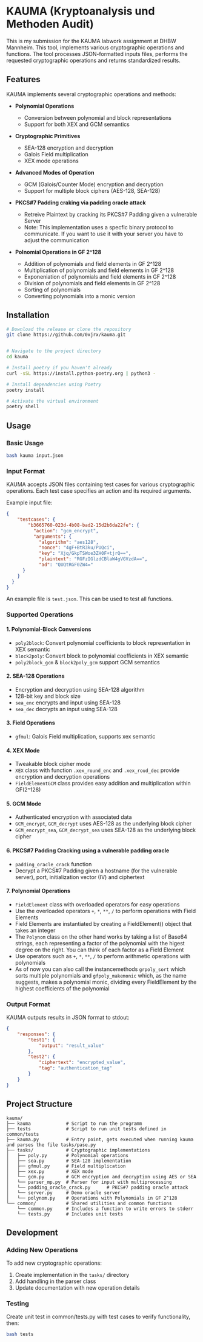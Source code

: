 # KAUMA (Kryptoanalysis und Methoden Audit)

This is my submission for the KAUMA labwork assignment at DHBW Mannheim. This tool, implements various cryptographic operations and functions.
The tool processes JSON-formatted inputs files, performs the requested cryptographic operations and returns standardized results. 

## Features

KAUMA implements several cryptographic operations and methods:

- **Polynomial Operations**
  - Conversion between polynomial and block representations
  - Support for both XEX and GCM semantics

- **Cryptographic Primitives**
  - SEA-128 encryption and decryption
  - Galois Field multiplication
  - XEX mode operations

- **Advanced Modes of Operation**
  - GCM (Galois/Counter Mode) encryption and decryption
  - Support for multiple block ciphers (AES-128, SEA-128)

- **PKCS#7 Padding craking via padding oracle attack**
  - Retreive Plaintext by cracking its PKCS#7 Padding given a vulnerable Server
  - Note: This implementation uses a specfic binary protocol to communicate. If you want to use it with your
  server you have to adjust the communication

- **Polnomial Operations in GF 2^128**
  - Addition of polynomials and field elements in GF 2^128
  - Multiplication of polynomials and field elements in GF 2^128
  - Exponeniation of polynomials and field elements in GF 2^128
  - Division of polynomials and field elements in GF 2^128
  - Sorting of polynomials
  - Converting polynomials into a monic version

## Installation

```bash
# Download the release or clone the repository
git clone https://github.com/0xjrx/kauma.git


# Navigate to the project directory
cd kauma

# Install poetry if you haven't already
curl -sSL https://install.python-poetry.org | python3 -

# Install dependencies using Poetry
poetry install

# Activate the virtual environment
poetry shell

```

## Usage

### Basic Usage

```bash
bash kauma input.json
```

### Input Format

KAUMA accepts JSON files containing test cases for various cryptographic operations. Each test case specifies an action and its required arguments.

Example input file:
```json
{
    "testcases": {
        "b3665760-023d-4b08-bad2-15d2b6da22fe": {
          "action": "gcm_encrypt",
          "arguments": {
            "algorithm": "aes128",
            "nonce": "4gF+BtR3ku/PUQci",
            "key": "Xjq/GkpTSWoe3ZH0F+tjrQ==",
            "plaintext": "RGFzIGlzdCBlaW4gVGVzdA==",
            "ad": "QUQtRGF0ZW4="
      }
    }    
  }
}

```
An example file is `test.json`. This can be used to test all functions.

### Supported Operations

#### 1. Polynomial-Block Conversions
- `poly2block`: Convert polynomial coefficients to block representation in XEX semantic
- `block2poly`: Convert block to polynomial coefficients in XEX semantic
- `poly2block_gcm` & `block2poly_gcm` support GCM semantics

#### 2. SEA-128 Operations
- Encryption and decryption using SEA-128 algorithm
- 128-bit key and block size
- `sea_enc` encrypts and input using SEA-128
- `sea_dec` decrypts an input using SEA-128

#### 3. Field Operations
- `gfmul`: Galois Field multiplication, supports xex semantic

#### 4. XEX Mode
- Tweakable block cipher mode
- `XEX` class with function `.xex_round_enc` and `.xex_roud_dec` provide encryption and decryption operations
- `FieldElementGCM` class provides easy addition and multiplication within GF(2^128)

#### 5. GCM Mode
- Authenticated encryption with associated data
- `GCM_encrypt`, `GCM_decrypt` uses AES-128 as the underlying block cipher
- `GCM_encrypt_sea`, `GCM_decrypt_sea` uses SEA-128 as the underlying block cipher

#### 6. PKCS#7 Padding Cracking using a vulnerable padding oracle
- `padding_oracle_crack` function
- Decrypt a PKCS#7 Padding given a hostname (for the vulnerable server), port, initialization vector (IV) and ciphertext

#### 7. Polynomial Operations
- `FieldElement` class with overloaded operators for easy operations
- Use the overloaded operators `+`, `*`, `**`, `/` to perform operations with Field Elements
- Field Elements are instantiated by creating a FieldElement() object that takes an integer
- The `Polynom` class on the other hand works by taking a list of Base64 strings, each representing a factor of the polynomial
with the higest degree on the right. You can think of each factor as a Field Element
- Use operators such as `+`, `*`, `**`, `/` to perform arithmetic operations with polynomials
- As of now you can also call the instancemethods `grpoly_sort` which sorts multiple polynomials
and `gfpoly_makemonic` which, as the name suggests, makes a polynomial monic, dividing every FieldElement by the highest coefficients of the polynomial


### Output Format

KAUMA outputs results in JSON format to stdout:

```json
{
    "responses": {
        "test1": {
            "output": "result_value"
        },
        "test2": {
            "ciphertext": "encrypted_value",
            "tag": "authentication_tag"
        }
    }
}
```


## Project Structure

```
kauma/
├── kauma             # Script to run the programm 
├── tests             # Script to run unit tests defined in common/tests
├── kauma.py          # Entry point, gets executed when running kauma and parses the file tasks/pase.py
├── tasks/            # Cryptographic implementations
│   ├── poly.py       # Polynomial operations
│   ├── sea.py        # SEA-128 implementation
│   ├── gfmul.py      # Field multiplication
│   ├── xex.py        # XEX mode
│   └── gcm.py        # GCM encryption and decryption using AES or SEA
│   └── parser_mp.py  # Parser for input with multiprocessing
│   └── padding_oracle_crack.py      # PKCS#7 padding oracle attack
│   └── server.py     # Demo oracle server
│   └── polynom.py    # Operations with Polynomials in GF 2^128
└── common/           # Shared utilities and common functions
    └── common.py     # Includes a function to write errors to stderr
    └── tests.py      # Includes unit tests
```

## Development

### Adding New Operations

To add new cryptographic operations:

1. Create implementation in the `tasks/` directory
2. Add handling in the parser class
3. Update documentation with new operation details

### Testing

Create unit test in common/tests.py with test cases to verify functionality, then:

```bash
bash tests
```

